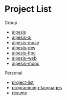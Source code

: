 Project List
==============================================================================

Group

- [alpesis](./alpesis.md)
- [alpesis-ai](./alpesis-ai.md)
- [alpesis-muse](./alpesis-muse.md)
- [alpesis-dev](./alpesis-dev.md)
- [alpesis-hpc](./alpesis-hpc.md)
- [alpesis-web](./alpesis-web.md)
- [alpesis-mooc](./alpesis-mooc.md)


Personal

- [project-list](https://github.com/kwailamchan/project-list)
- [programming-languages](https://github.com/kwailamchan/programming-languages)
- [resume](https://github.com/kwailamchan/resume)

